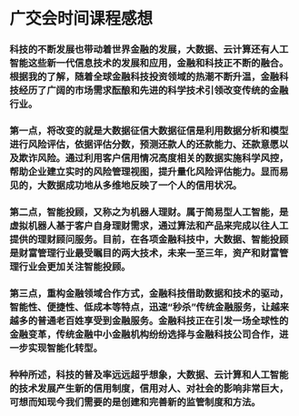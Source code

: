 # 广交会时间课程感想

### 科技的不断发展也带动着世界金融的发展，大数据、云计算还有人工智能这些新一代信息技术的发展和应用，金融和科技正不断的融合。根据我的了解，随着全球金融科技投资领域的热潮不断升温，金融科技经历了广阔的市场需求酝酿和先进的科学技术引领改变传统的金融行业。
### 第一点，将改变的就是大数据征信大数据征信是利用数据分析和模型进行风险评估，依据评估分数，预测还款人的还款能力、还款意愿以及欺诈风险。通过利用客户信用情况高度相关的数据实施科学风控，帮助企业建立实时的风险管理视图，提升量化风险评估能力。显而易见的，大数据成功地从多维地反映了一个人的信用状况。
### 第二点，智能投顾，又称之为机器人理财。属于简易型人工智能，是虚拟机器人基于客户自身理财需求，通过算法和产品来完成以往人工提供的理财顾问服务。目前，在各项金融科技中，大数据、智能投顾是财富管理行业最受瞩目的两大技术，未来一至三年，资产和财富管理行业会更加关注智能投顾。
### 第三点，重构金融领域合作方式，金融科技借助数据和技术的驱动，智能性、便捷性、低成本等特点，迅速“秒杀”传统金融服务，让越来越多的普通老百姓享受到金融服务。金融科技正在引发一场全球性的金融变革，传统金融中小金融机构纷纷选择与金融科技公司合作，进一步实现智能化转型。
### 种种所述，科技的普及率远远超乎想象，大数据、云计算和人工智能的技术发展产生新的信用制度，信用对人、对社会的影响非常巨大，可想而知现今我们需要的是创建和完善新的监管制度和方法。

